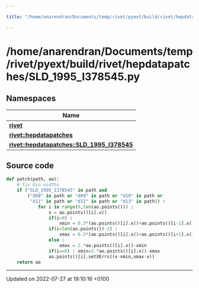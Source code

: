 ```yaml
---

title: "/home/anarendran/Documents/temp/rivet/pyext/build/rivet/hepdatapatches/SLD_1995_I378545.py"

---
```


# /home/anarendran/Documents/temp/rivet/pyext/build/rivet/hepdatapatches/SLD_1995_I378545.py



## Namespaces

| Name           |
| -------------- |
| **[rivet](http://example.org/namespaces/namespacerivet/)**  |
| **[rivet::hepdatapatches](http://example.org/namespaces/namespacerivet_1_1hepdatapatches/)**  |
| **[rivet::hepdatapatches::SLD_1995_I378545](http://example.org/namespaces/namespacerivet_1_1hepdatapatches_1_1sld__1995__i378545/)**  |




## Source code

```python
def patch(path, ao):
    # fix bin widths
    if ("SLD_1995_I378545" in path and
        ("d08" in path or "d09" in path or "d10" in path or
         "d11" in path or "d12" in path or "d13" in path)) :
            for i in range(0,len(ao.points())) :
                x = ao.points()[i].x()
                if(i>0) :
                    xmin = 0.5*(ao.points()[i].x()+ao.points()[i-1].x())
                if(i<len(ao.points())-1) :
                    xmax = 0.5*(ao.points()[i].x()+ao.points()[i+1].x())
                else :
                    xmax = 2.*ao.points()[i].x()-xmin
                if(i==0) : xmin=2.*ao.points()[i].x()-xmax
                ao.points()[i].setXErrs((x-xmin,xmax-x))
    return ao
```


-------------------------------

Updated on 2022-07-27 at 19:10:16 +0100
